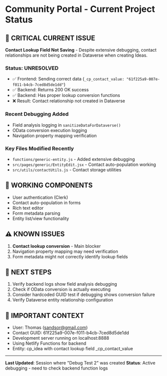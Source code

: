 # Community Portal - Current Project Status

## 🚨 CRITICAL CURRENT ISSUE
**Contact Lookup Field Not Saving** - Despite extensive debugging, contact relationships are not being created in Dataverse when creating Ideas.

### Status: UNRESOLVED
- ✅ Frontend: Sending correct data (`_cp_contact_value: "61f225a9-007e-f011-b4cb-7ced8d5de1dd"`)
- ✅ Backend: Returns 200 OK success
- ✅ Backend: Has proper lookup conversion functions
- ❌ Result: Contact relationship not created in Dataverse

### Recent Debugging Added
- Field analysis logging in `sanitizeDataForDataverse()`
- OData conversion execution logging
- Navigation property mapping verification

### Key Files Modified Recently
- `functions/generic-entity.js` - Added extensive debugging
- `src/pages/generic/EntityEdit.jsx` - Contact auto-population working
- `src/utils/contactUtils.js` - Contact storage utilities

## 🔧 WORKING COMPONENTS
- User authentication (Clerk)
- Contact auto-population in forms
- Rich text editor
- Form metadata parsing
- Entity list/view functionality

## ⚠️ KNOWN ISSUES
1. **Contact lookup conversion** - Main blocker
2. Navigation property mapping may need verification
3. Form metadata might not correctly identify lookup fields

## 🎯 NEXT STEPS
1. Verify backend logs show field analysis debugging
2. Check if OData conversion is actually executing
3. Consider hardcoded GUID test if debugging shows conversion failure
4. Verify Dataverse entity relationship configuration

## 📝 IMPORTANT CONTEXT
- User: Thomas (sandsor@gmail.com)
- Contact GUID: 61f225a9-007e-f011-b4cb-7ced8d5de1dd
- Development server running on localhost:8888
- Using Netlify Functions for backend
- Entity: cp_idea with contact lookup field _cp_contact_value

---
**Last Updated**: Session where "Debug Test 2" was created
**Status**: Active debugging - need to check backend function logs
